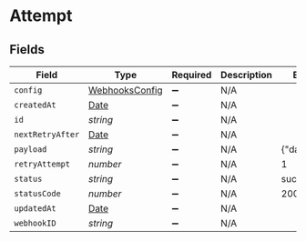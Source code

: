 # Attempt


## Fields

| Field                                                                                         | Type                                                                                          | Required                                                                                      | Description                                                                                   | Example                                                                                       |
| --------------------------------------------------------------------------------------------- | --------------------------------------------------------------------------------------------- | --------------------------------------------------------------------------------------------- | --------------------------------------------------------------------------------------------- | --------------------------------------------------------------------------------------------- |
| `config`                                                                                      | [WebhooksConfig](../../models/shared/webhooksconfig.md)                                       | :heavy_minus_sign:                                                                            | N/A                                                                                           |                                                                                               |
| `createdAt`                                                                                   | [Date](https://developer.mozilla.org/en-US/docs/Web/JavaScript/Reference/Global_Objects/Date) | :heavy_minus_sign:                                                                            | N/A                                                                                           |                                                                                               |
| `id`                                                                                          | *string*                                                                                      | :heavy_minus_sign:                                                                            | N/A                                                                                           |                                                                                               |
| `nextRetryAfter`                                                                              | [Date](https://developer.mozilla.org/en-US/docs/Web/JavaScript/Reference/Global_Objects/Date) | :heavy_minus_sign:                                                                            | N/A                                                                                           |                                                                                               |
| `payload`                                                                                     | *string*                                                                                      | :heavy_minus_sign:                                                                            | N/A                                                                                           | {"data":"test"}                                                                               |
| `retryAttempt`                                                                                | *number*                                                                                      | :heavy_minus_sign:                                                                            | N/A                                                                                           | 1                                                                                             |
| `status`                                                                                      | *string*                                                                                      | :heavy_minus_sign:                                                                            | N/A                                                                                           | success                                                                                       |
| `statusCode`                                                                                  | *number*                                                                                      | :heavy_minus_sign:                                                                            | N/A                                                                                           | 200                                                                                           |
| `updatedAt`                                                                                   | [Date](https://developer.mozilla.org/en-US/docs/Web/JavaScript/Reference/Global_Objects/Date) | :heavy_minus_sign:                                                                            | N/A                                                                                           |                                                                                               |
| `webhookID`                                                                                   | *string*                                                                                      | :heavy_minus_sign:                                                                            | N/A                                                                                           |                                                                                               |